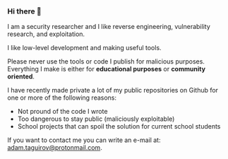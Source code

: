 ### Hi there 👋

I am a security researcher and I like reverse engineering, vulnerability research, and exploitation.

I like low-level development and making useful tools.

Please never use the tools or code I publish for malicious purposes. Everything I make is either for **educational purposes** or **community oriented**.

I have recently made private a lot of my public repositories on Github for one or more of the following reasons:

- Not pround of the code I wrote
- Too dangerous to stay public (maliciously exploitable)
- School projects that can spoil the solution for current school students

If you want to contact me you can write an e-mail at: adam.taguirov@protonmail.com.

<!--
**AdamTaguirov/AdamTaguirov** is a ✨ _special_ ✨ repository because its `README.md` (this file) appears on your GitHub profile.

Here are some ideas to get you started:

- 🔭 I’m currently working on ...
- 🌱 I’m currently learning ...
- 👯 I’m looking to collaborate on ...
- 🤔 I’m looking for help with ...
- 💬 Ask me about ...
- 📫 How to reach me: ...
- 😄 Pronouns: ...
- ⚡ Fun fact: ...
-->

